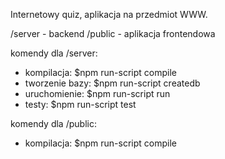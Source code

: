 Internetowy quiz, aplikacja na przedmiot WWW.

/server - backend 
/public - aplikacja frontendowa

komendy dla /server:
 - kompilacja: $npm run-script compile
 - tworzenie bazy: $npm run-script createdb
 - uruchomienie: $npm run-script run
 - testy: $npm run-script test

komendy dla /public:
 - kompilacja: $npm run-script compile  



